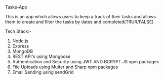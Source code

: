 Tasks-App

This is an app which allows users to keep a track of their tasks and allows them to create and filter the tasks by dates and completed(TRUR/FALSE). 

Tech Stack:- 
1. Node.js
2. Express
3. MongoDB
4. REST API's using Mongoose
5. Authentication and Security using JWT AND BCRYPT JS npm packages
6. File Uploads using Multer and Sharp npm packages
7. Email Sending using sendGrid
